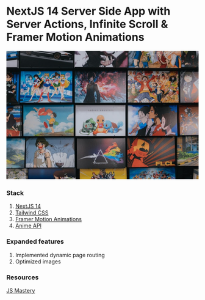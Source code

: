 # NextJS 14 Server Side App with Server Actions, Infinite Scroll & Framer Motion Animations

![Anime Website](./public/anime-banner.jpg)

### Stack

1. [NextJS 14](https://nextjs.org/)
2. [Tailwind CSS](https://tailwindcss.com/)
3. [Framer Motion Animations](https://www.framer.com/motion)
4. [Anime API](https://shikimori.one/api/doc/1.0/animes/index)

### Expanded features

1. Implemented dynamic page routing
2. Optimized images

### Resources

[JS Mastery](https://www.youtube.com/watch?v=FKZAXFjxlJI)
